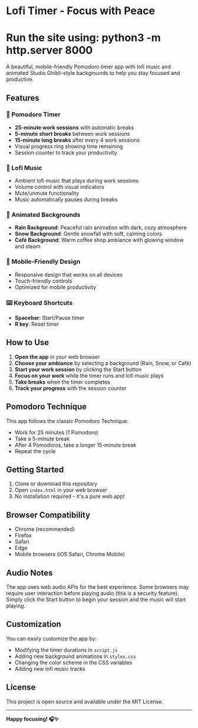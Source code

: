 # Lofi Timer - Focus with Peace
# Run the site using: python3 -m http.server 8000

A beautiful, mobile-friendly Pomodoro timer app with lofi music and animated Studio Ghibli-style backgrounds to help you stay focused and productive.

## Features

### 🎯 Pomodoro Timer
- **25-minute work sessions** with automatic breaks
- **5-minute short breaks** between work sessions
- **15-minute long breaks** after every 4 work sessions
- Visual progress ring showing time remaining
- Session counter to track your productivity

### 🎵 Lofi Music
- Ambient lofi music that plays during work sessions
- Volume control with visual indicators
- Mute/unmute functionality
- Music automatically pauses during breaks

### 🌟 Animated Backgrounds
- **Rain Background**: Peaceful rain animation with dark, cozy atmosphere
- **Snow Background**: Gentle snowfall with soft, calming colors
- **Café Background**: Warm coffee shop ambiance with glowing window and steam

### 📱 Mobile-Friendly Design
- Responsive design that works on all devices
- Touch-friendly controls
- Optimized for mobile productivity

### ⌨️ Keyboard Shortcuts
- **Spacebar**: Start/Pause timer
- **R key**: Reset timer

## How to Use

1. **Open the app** in your web browser
2. **Choose your ambiance** by selecting a background (Rain, Snow, or Café)
3. **Start your work session** by clicking the Start button
4. **Focus on your work** while the timer runs and lofi music plays
5. **Take breaks** when the timer completes
6. **Track your progress** with the session counter

## Pomodoro Technique

This app follows the classic Pomodoro Technique:
- Work for 25 minutes (1 Pomodoro)
- Take a 5-minute break
- After 4 Pomodoros, take a longer 15-minute break
- Repeat the cycle

## Getting Started

1. Clone or download this repository
2. Open `index.html` in your web browser
3. No installation required - it's a pure web app!

## Browser Compatibility

- Chrome (recommended)
- Firefox
- Safari
- Edge
- Mobile browsers (iOS Safari, Chrome Mobile)

## Audio Notes

The app uses web audio APIs for the best experience. Some browsers may require user interaction before playing audio (this is a security feature). Simply click the Start button to begin your session and the music will start playing.

## Customization

You can easily customize the app by:
- Modifying the timer durations in `script.js`
- Adding new background animations in `styles.css`
- Changing the color scheme in the CSS variables
- Adding new lofi music tracks

## License

This project is open source and available under the MIT License.

---

**Happy focusing! 🎧✨**
